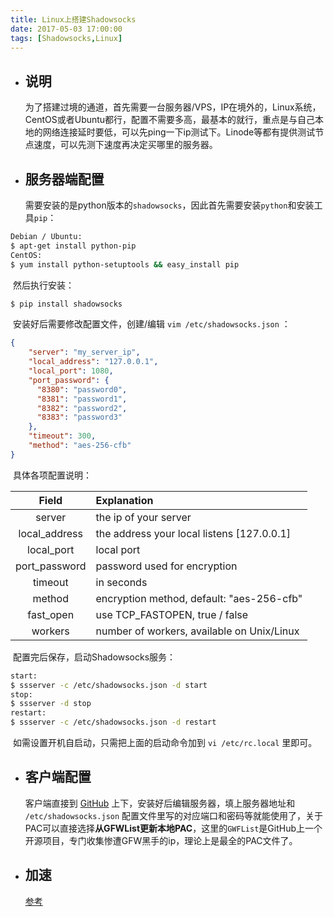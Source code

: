 ```yaml
---
title: Linux上搭建Shadowsocks
date: 2017-05-03 17:00:00
tags: [Shadowsocks,Linux]
---
```

- ## 说明	

  ​为了搭建过境的通道，首先需要一台服务器/VPS，IP在境外的，Linux系统，CentOS或者Ubuntu都行，配置不需要多高，最基本的就行，重点是与自己本地的网络连接延时要低，可以先ping一下ip测试下。Linode等都有提供测试节点速度，可以先测下速度再决定买哪里的服务器。

- ## 服务器端配置

  ​需要安装的是python版本的`shadowsocks`，因此首先需要安装`python`和安装工具`pip`： 

```bash
Debian / Ubuntu:
$ apt-get install python-pip
CentOS:
$ yum install python-setuptools && easy_install pip
```

​	然后执行安装：

```bash
$ pip install shadowsocks
```

​	安装好后需要修改配置文件，创建/编辑 `vim /etc/shadowsocks.json` ：

```json
{
    "server": "my_server_ip",
    "local_address": "127.0.0.1",
    "local_port": 1080,
    "port_password": {
      "8380": "password0",
      "8381": "password1",
      "8382": "password2",
      "8383": "password3"
    },
    "timeout": 300,
    "method": "aes-256-cfb"
}
```

​	具体各项配置说明：

|     Field     | Explanation                              |
| :---------: | :--------------------------------- |
|    server     | the ip of your server                    |
| local_address | the address your local listens [127.0.0.1] |
|  local_port   | local port                               |
| port_password | password used for encryption             |
|    timeout    | in seconds                               |
|    method     | encryption method, default: "aes-256-cfb" |
|   fast_open   | use TCP_FASTOPEN, true / false           |
|    workers    | number of workers, available on Unix/Linux |

​	配置完后保存，启动Shadowsocks服务：

```bash
start:
$ ssserver -c /etc/shadowsocks.json -d start
stop:
$ ssserver -d stop
restart:
$ ssserver -c /etc/shadowsocks.json -d restart
```

​	如需设置开机自启动，只需把上面的启动命令加到 `vi /etc/rc.local` 里即可。

- ## 客户端配置

  ​客户端直接到 [GitHub](https://github.com/shadowsocks) 上下，安装好后编辑服务器，填上服务器地址和 `/etc/shadowsocks.json` 配置文件里写的对应端口和密码等就能使用了，关于PAC可以直接选择**从GFWList更新本地PAC**，这里的`GWFList`是GitHub上一个开源项目，专门收集惨遭GFW黑手的ip，理论上是最全的PAC文件了。

- ## 加速

  ​[参考](http://wuchong.me/blog/2015/02/02/shadowsocks-install-and-optimize/)
